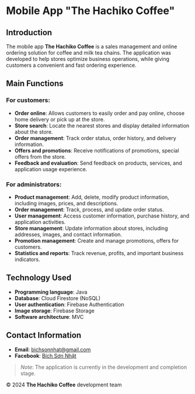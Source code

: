 # Mobile App "The Hachiko Coffee"

## Introduction
The mobile app **The Hachiko Coffee** is a sales management and online ordering solution for coffee and milk tea chains. The application was developed to help stores optimize business operations, while giving customers a convenient and fast ordering experience.

## Main Functions

### For customers:
- **Order online**: Allows customers to easily order and pay online, choose home delivery or pick up at the store.
- **Store search**: Locate the nearest stores and display detailed information about the store.
- **Order management**: Track order status, order history, and delivery information.
- **Offers and promotions**: Receive notifications of promotions, special offers from the store.
- **Feedback and evaluation**: Send feedback on products, services, and application usage experience.

### For administrators:
- **Product management**: Add, delete, modify product information, including images, prices, and descriptions.
- **Order management**: Track, process, and update order status.
- **User management**: Access customer information, purchase history, and application activities.
- **Store management**: Update information about stores, including addresses, images, and contact information.
- **Promotion management**: Create and manage promotions, offers for customers.
- **Statistics and reports**: Track revenue, profits, and important business indicators.

## Technology Used
- **Programming language**: Java
- **Database**: Cloud Firestore (NoSQL)
- **User authentication**: Firebase Authentication
- **Image storage**: Firebase Storage
- **Software architecture**: MVC

## Contact Information
- **Email**: bichsonnhat@gmail.com
- **Facebook**: [Bích Sơn Nhật](https://www.facebook.com/SonNhat.Profile)

> *Note*: The application is currently in the development and completion stage.

© 2024 **The Hachiko Coffee** development team
